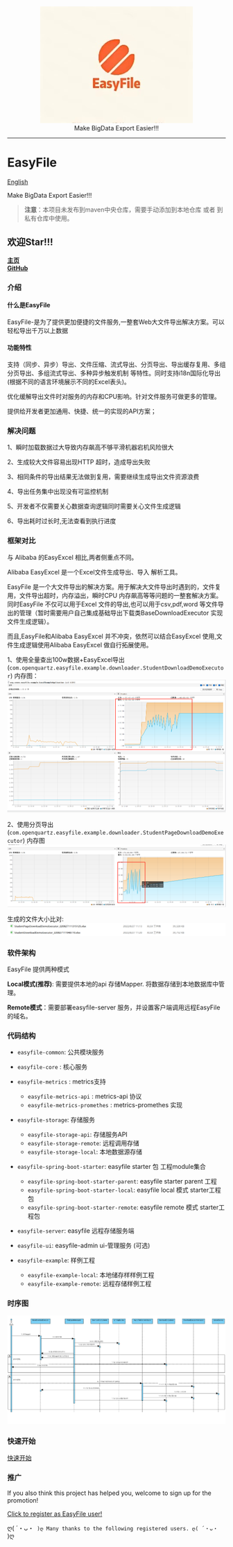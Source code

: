 <div align=center><img src="/doc/image/logo.jpg"/></div>

<div align=center> Make BigData Export Easier!!! </div>

-------

# EasyFile

[English](./README.md)

Make BigData Export Easier!!!

> **注意**：本项目未发布到maven中央仓库，需要手动添加到本地仓库 或者 到私有仓库中使用。

## 欢迎Star!!!

**[主页](https://openquartz.github.io/)** \
**[GitHub](https://github.com/openquartz/easy-file)**

### 介绍

#### 什么是EasyFile

EasyFile-是为了提供更加便捷的文件服务,一整套Web大文件导出解决方案。可以轻松导出千万以上数据

#### 功能特性

支持（同步、异步）导出、文件压缩、流式导出、分页导出、导出缓存复用、多组分页导出、多组流式导出、多种异步触发机制 等特性。同时支持i18n国际化导出(根据不同的语言环境展示不同的Excel表头)。

优化缓解导出文件时对服务的内存和CPU影响。针对文件服务可做更多的管理。

提供给开发者更加通用、快捷、统一的实现的API方案；

### 解决问题

1、瞬时加载数据过大导致内存飙高不够平滑机器宕机风险很大

2、生成较大文件容易出现HTTP 超时，造成导出失败

3、相同条件的导出结果无法做到复用，需要继续生成导出文件资源浪费

4、导出任务集中出现没有可监控机制

5、开发者不仅需要关心数据查询逻辑同时需要关心文件生成逻辑

6、导出耗时过长时,无法查看到执行进度

### 框架对比

与 Alibaba 的EasyExcel 相比,两者侧重点不同。

Alibaba EasyExcel 是一个Excel文件生成导出、导入 解析工具。

EasyFile 是一个大文件导出的解决方案。用于解决大文件导出时遇到的，文件复用，文件导出超时，内存溢出，瞬时CPU 内存飙高等等问题的一整套解决方案。
同时EasyFile 不仅可以用于Excel
文件的导出,也可以用于csv,pdf,word 等文件导出的管理（暂时需要用户自己集成基础导出下载类BaseDownloadExecutor 实现文件生成逻辑）。

而且,EasyFile和Alibaba EasyExcel 并不冲突，依然可以结合EasyExcel 使用,文件生成逻辑使用Alibaba EasyExcel 做自行拓展使用。

1、使用全量查出100w数据+EasyExcel导出(`com.openquartz.easyfile.example.downloader.StudentDownloadDemoExecutor`)
内存图：
![全量导出+EasyExcel](./doc/image/FullDownloadMemory.png)

2、使用分页导出(`com.openquartz.easyfile.example.downloader.StudentPageDownloadDemoExecutor`)
内存图
![分页导出](./doc/image/PageDownloadMemory.png)

生成的文件大小比对:
![文件大小对比图](./doc/image/PageDownloadSize2FullDownloadSize.png)

### 软件架构

EasyFile 提供两种模式

**Local模式(推荐)**:  需要提供本地的api 存储Mapper. 将数据存储到本地数据库中管理。

**Remote模式**：需要部署easyfile-server 服务，并设置客户端调用远程EasyFile 的域名。

### 代码结构

- `easyfile-common`: 公共模块服务
- `easyfile-core` : 核心服务
- `easyfile-metrics` : metrics支持
    - `easyfile-metrics-api` :  metrics-api 协议
    - `easyfile-metrics-promethes` : metrics-promethes 实现
- `easyfile-storage`: 存储服务
    - `easyfile-storage-api`: 存储服务API
    - `easyfile-storage-remote`: 远程调用存储
    - `easyfile-storage-local`: 本地数据源存储

- `easyfile-spring-boot-starter`: easyfile starter 包 工程module集合
    - `easyfile-spring-boot-starter-parent`: easyfile starter parent 工程
    - `easyfile-spring-boot-starter-local`: easyfile local 模式 starter工程包
    - `easyfile-spring-boot-starter-remote`: easyfile remote 模式 starter工程包

- `easyfile-server`: easyfile 远程存储服务端

- `easyfile-ui`: easyfile-admin ui-管理服务 (可选)

- `easyfile-example`: 样例工程
    - `easyfile-example-local`: 本地储存样样例工程
    - `easyfile-example-remote`: 远程存储样例工程

### 时序图

![下载时序图](./doc/image/sequence.png)

### 快速开始

[快速开始](doc/QuickStart_zh.md)

### 推广

If you also think this project has helped you, welcome to sign up for the promotion!

[Click to register as EasyFile user!](https://github.com/openquartz/easy-file/issues/1)

ღ( ´・ᴗ・` )ღ Many thanks to the following registered users. ღ( ´・ᴗ・` )ღ

